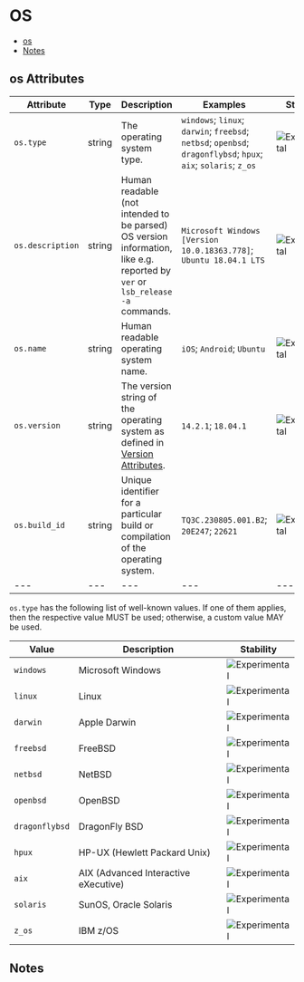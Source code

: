 
<!--- Hugo front matter used to generate the website version of this page:
--->

# OS

- [os](#os)
- [Notes](#notes)

## os Attributes

| Attribute  | Type | Description  | Examples  | Stability |
|---|---|---|---|---|
| `os.type` | string | The operating system type.  |`windows`; `linux`; `darwin`; `freebsd`; `netbsd`; `openbsd`; `dragonflybsd`; `hpux`; `aix`; `solaris`; `z_os` | ![Experimental](https://img.shields.io/badge/-experimental-blue) |
| `os.description` | string | Human readable (not intended to be parsed) OS version information, like e.g. reported by `ver` or `lsb_release -a` commands.  |`Microsoft Windows [Version 10.0.18363.778]`; `Ubuntu 18.04.1 LTS` | ![Experimental](https://img.shields.io/badge/-experimental-blue) |
| `os.name` | string | Human readable operating system name.  |`iOS`; `Android`; `Ubuntu` | ![Experimental](https://img.shields.io/badge/-experimental-blue) |
| `os.version` | string | The version string of the operating system as defined in [Version Attributes](/docs/resource/README.md#version-attributes).  |`14.2.1`; `18.04.1` | ![Experimental](https://img.shields.io/badge/-experimental-blue) |
| `os.build_id` | string | Unique identifier for a particular build or compilation of the operating system.  |`TQ3C.230805.001.B2`; `20E247`; `22621` | ![Experimental](https://img.shields.io/badge/-experimental-blue) |
|---|---|---|---|---|

`os.type` has the following list of well-known values. If one of them applies, then the respective value MUST be used; otherwise, a custom value MAY be used.

| Value  | Description | Stability |
|---|---|---|
| `windows` | Microsoft Windows |  ![Experimental](https://img.shields.io/badge/-experimental-blue) |
| `linux` | Linux |  ![Experimental](https://img.shields.io/badge/-experimental-blue) |
| `darwin` | Apple Darwin |  ![Experimental](https://img.shields.io/badge/-experimental-blue) |
| `freebsd` | FreeBSD |  ![Experimental](https://img.shields.io/badge/-experimental-blue) |
| `netbsd` | NetBSD |  ![Experimental](https://img.shields.io/badge/-experimental-blue) |
| `openbsd` | OpenBSD |  ![Experimental](https://img.shields.io/badge/-experimental-blue) |
| `dragonflybsd` | DragonFly BSD |  ![Experimental](https://img.shields.io/badge/-experimental-blue) |
| `hpux` | HP-UX (Hewlett Packard Unix) |  ![Experimental](https://img.shields.io/badge/-experimental-blue) |
| `aix` | AIX (Advanced Interactive eXecutive) |  ![Experimental](https://img.shields.io/badge/-experimental-blue) |
| `solaris` | SunOS, Oracle Solaris |  ![Experimental](https://img.shields.io/badge/-experimental-blue) |
| `z_os` | IBM z/OS |  ![Experimental](https://img.shields.io/badge/-experimental-blue) |

## Notes

